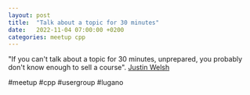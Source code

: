 ```yaml
---
layout: post
title:  "Talk about a topic for 30 minutes"
date:   2022-11-04 07:00:00 +0200
categories: meetup cpp
---
```

"If you can't talk about a topic for 30 minutes, unprepared, you probably don't know enough to sell a course". <a href="https://www.linkedin.com/in/justinwelsh/">Justin Welsh</a>

#meetup #cpp #usergroup #lugano